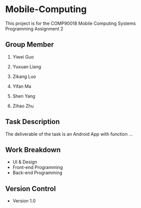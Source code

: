 # Mobile-Computing
This project is for the COMP90018 Mobile Computing Systems Programming Assignment 2

## Group Member
1. Yiwei Guo

2. Yuxuan Liang

3. Zikang Luo

4. Yifan Ma

5. Shen Yang

6. Zihao Zhu

## Task Description
The deliverable of the task is an Android App with function ...

## Work Breakdown

* UI & Design
* Front-end Programming
* Back-end Programming

## Version Control
* Version 1.0


